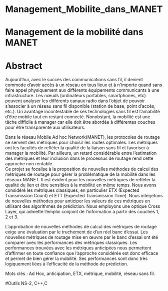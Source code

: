 # Management_Mobilite_dans_MANET
# Management de la mobilité dans MANET
# Abstract
  Aujourd’hui, avec le succès des communications sans fil, il devient commode d’avoir accès  à un réseau en tous lieux et à n'importe quand sans faire appel physiquement aux différents équipements communicants  à une  infrastructure.  Les nœuds (ordinateurs portables, smartphones, etc) peuvent analyser les différents canaux radio dans l’objet de pouvoir s’associer à un réseau sans fil disponible (station de base, point d’accès, etc.). Un avantage incontestable de ses technologies sans fil est l’amabilité d’être mobile  tout en restant connecté. Nonobstant, la mobilité est une tâche difficile à manager car elle doit être abordée à différentes couches pour être transparente aux utilisateurs. 

   Dans le réseau Mobile Ad hoc Network(MANET), les protocoles de routage se servent des métriques pour choisir les  routes optimales. Les métriques ont les facultés de refléter la qualité de la liaison sans fil et favoriser à manager la mobilité. Par ailleurs, un retard considérable entre l’estimation des métriques et leur inclusion dans le processus de routage rend cette approche non rentable.  
Ce projet se focalise  à la proposition de nouvelles méthodes de calcul des métriques de routage pour gérer la problématique de la mobilité dans les réseaux MANET. Il est évident pour les nouvelles métriques de refléter la qualité du lien et être sensibles à la mobilité en même temps. Nous avons considéré les métriques classiques, en particulier ETX (Expected Transmission Count) et ETT (Expected Transmission Time). Nous interjetons  de nouvelles méthodes pour anticiper les valeurs de ces métriques en utilisant des algorithmes de prédiction. Nous employons une optique Cross Layer, qui admette l’emploi conjoint de l’information à partir des couches 1, 2 et 3.

   L’approbation de nouvelles méthodes de calcul des métriques de routage exige une évaluation
par le truchement de d’un réel banc d’essai. Les nouvelles métriques de routage mise en œuvre par le banc d’essai ont été comparer avec les performances des métriques classiques. Les performances trouvées avec les métriques anticipées nous permettent d’affirmer en toute confiance que l’approche considérée est donc efficace et permet de bien gérer la mobilité. Ses performances sont donc très logiquement liées à l’efficacité de la méthode de prédiction.

Mots clés : Ad Hoc, anticipation, ETX, métrique, mobilité, réseau sans fil.

#Outils
NS-2, C++,C


